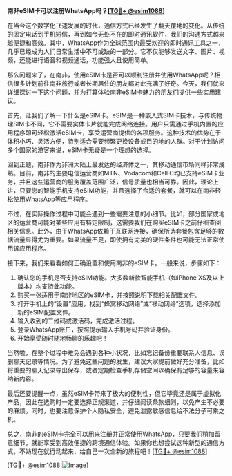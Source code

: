 **南非eSIM卡可以注册WhatsApp吗？[[TG💪+ @esim1088](https://t.me/s/esim1088)]**

在当今这个数字化飞速发展的时代，通信方式已经发生了翻天覆地的变化。从传统的固定电话到手机短信，再到如今无处不在的即时通讯软件，我们的沟通方式越来越便捷和高效。其中，WhatsApp作为全球范围内最受欢迎的即时通讯工具之一，几乎已经成为人们日常生活中不可或缺的一部分。它不仅能够发送文字、图片、视频，还能进行语音和视频通话，功能强大且使用简单。

那么问题来了，在南非，使用eSIM卡是否可以顺利注册并使用WhatsApp呢？相信很多计划前往南非旅行或者长期居住的朋友都对此充满了好奇。今天，我们就来详细探讨一下这个问题，并为打算体验南非eSIM卡魅力的朋友们提供一些实用建议。

首先，让我们了解一下什么是eSIM卡。eSIM是一种嵌入式SIM卡技术，与传统物理SIM卡不同，它不需要实体卡片就能完成网络连接。用户只需通过手机内置的应用程序即可轻松激活eSIM卡，享受运营商提供的各项服务。这种技术的优势在于体积小巧、灵活方便，特别适合需要频繁更换设备或目的地的人群。对于计划访问多个国家的游客来说，eSIM卡无疑是一个理想的选择。

回到正题，南非作为非洲大陆上最发达的经济体之一，其移动通信市场同样非常成熟。目前，南非的主要电信运营商如MTN、Vodacom和Cell C均已支持eSIM卡业务，并且这些运营商的服务覆盖范围广泛，信号质量也相当可靠。因此，理论上讲，只要您的智能手机支持eSIM功能，并且选择了合适的套餐，就可以在南非轻松使用WhatsApp等应用程序。

不过，在实际操作过程中可能会遇到一些需要注意的小细节。比如，部分国家或地区的运营商可能对某些应用有特定限制，这需要我们在购买eSIM卡之前仔细查阅相关信息。此外，由于WhatsApp依赖于互联网连接，确保所选套餐包含足够的数据流量显得尤为重要。如果流量不足，即使拥有完美的硬件条件也可能无法正常使用该应用程序。

接下来，我们来看看如何正确设置和使用南非的eSIM卡。一般来说，步骤如下：

1. 确认您的手机是否支持eSIM功能。大多数新款智能手机（如iPhone XS及以上版本）均支持此功能。
2. 购买一张适用于南非地区的eSIM卡，并按照说明下载相关配置文件。
3. 打开手机上的“设置”应用，找到“蜂窝移动网络”或“移动网络”选项，选择添加新的eSIM配置文件。
4. 输入收到的二维码或激活码，完成激活过程。
5. 登录WhatsApp账户，按照提示输入手机号码并验证身份。
6. 开始享受随时随地畅聊的乐趣吧！

当然啦，在整个过程中难免会遇到各种小状况，比如忘记备份重要联系人信息、误删聊天记录等情况。为了避免这些问题的发生，建议大家提前做好充分准备，比如将重要的聊天记录导出保存，或者定期检查手机存储空间以确保有足够的容量来容纳新内容。

最后还要提醒一点，虽然eSIM卡带来了极大的便利性，但它毕竟还是属于虚拟化产品，因此在选购时一定要选择正规渠道，并仔细阅读条款细则，以免产生不必要的麻烦。同时，也要注意保护个人隐私安全，避免泄露敏感信息给不法分子可乘之机。

总之，南非的eSIM卡完全可以用来注册并正常使用WhatsApp，只要我们稍加留意细节，就能享受到高效便捷的跨境通信体验。如果你也想尝试这种新型的通信方式，不妨现在就行动起来，给自己一次全新的旅程吧！[[TG💪+ @esim1088](https://t.me/s/esim1088)]

[[TG💪+ @esim1088](https://t.me/s/esim1088) ![Image](https://i.postimg.cc/4NQfJmqS/Snipaste-2025-05-13-00-14-12.png)]